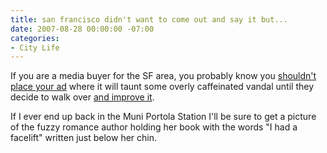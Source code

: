 ```yaml
---
title: san francisco didn't want to come out and say it but...
date: 2007-08-28 00:00:00 -07:00
categories:
- City Life
---
```


<p>If you are a media buyer for the SF area, you probably know you <a href="http://flickr.com/photos/torrez/1260511726/">shouldn't place your ad</a> where it will taunt some overly caffeinated vandal until they decide to walk over <a href="http://www.peta2.com/">and improve it</a>.</p>

<p>If I ever end up back in the Muni Portola Station I'll be sure to get a picture of the fuzzy romance author holding her book with the words "I had a facelift" written just below her chin.</p>
